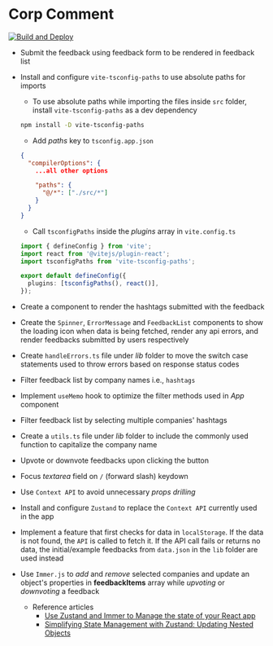 # Corp Comment

[![Build and Deploy](https://github.com/anmolshah80/corp-comment/actions/workflows/deploy_production.yml/badge.svg)](https://github.com/anmolshah80/corp-comment/actions/workflows/deploy_production.yml)

- Submit the feedback using feedback form to be rendered in feedback list
- Install and configure `vite-tsconfig-paths` to use absolute paths for imports

  - To use absolute paths while importing the files inside `src` folder, install `vite-tsconfig-paths` as a dev dependency

  ```bash
  npm install -D vite-tsconfig-paths
  ```

  - Add _paths_ key to `tsconfig.app.json`

  ```json
  {
    "compilerOptions": {
      ...all other options

      "paths": {
        "@/*": ["./src/*"]
      }
    }
  }
  ```

  - Call `tsconfigPaths` inside the _plugins_ array in `vite.config.ts`

  ```ts
  import { defineConfig } from 'vite';
  import react from '@vitejs/plugin-react';
  import tsconfigPaths from 'vite-tsconfig-paths';

  export default defineConfig({
    plugins: [tsconfigPaths(), react()],
  });
  ```

- Create a component to render the hashtags submitted with the feedback
- Create the `Spinner`, `ErrorMessage` and `FeedbackList` components to show the loading icon when data is being fetched, render any api errors, and render feedbacks submitted by users respectively
- Create `handleErrors.ts` file under _lib_ folder to move the switch case statements used to throw errors based on response status codes
- Filter feedback list by company names i.e., `hashtags`
- Implement `useMemo` hook to optimize the filter methods used in _App_ component
- Filter feedback list by selecting multiple companies' hashtags
- Create a `utils.ts` file under _lib_ folder to include the commonly used function to capitalize the company name
- Upvote or downvote feedbacks upon clicking the button
- Focus _textarea_ field on `/` (forward slash) keydown
- Use `Context API` to avoid unnecessary _props drilling_
- Install and configure `Zustand` to replace the `Context API` currently used in the app
- Implement a feature that first checks for data in `localStorage`. If the data is not found, the `API` is called to fetch it. If the API call fails or returns no data, the initial/example feedbacks from `data.json` in the `lib` folder are used instead
- Use `Immer.js` to _add_ and _remove_ selected companies and update an object's properties in **feedbackItems** array while _upvoting_ or _downvoting_ a feedback
  - Reference articles
    - [Use Zustand and Immer to Manage the state of your React app](https://dev.to/franciscomendes10866/zustand-and-immer-with-react-5ajh)
    - [Simplifying State Management with Zustand: Updating Nested Objects](https://dev.to/fazle-rabbi-dev/simplifying-state-management-with-zustand-updating-nested-objects-521g)
